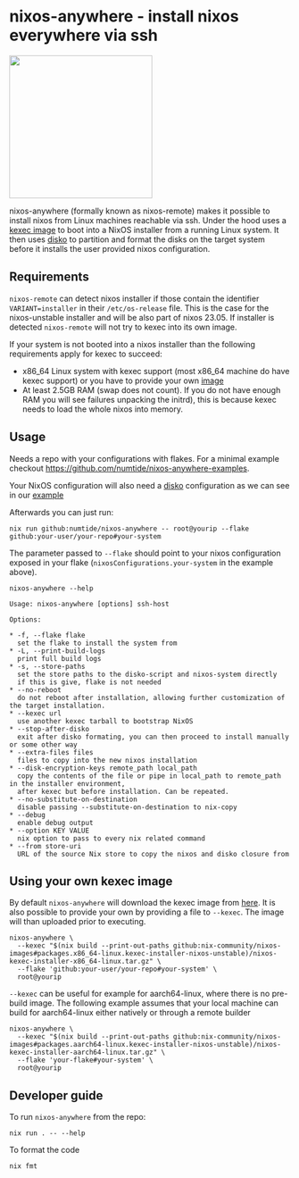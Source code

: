 # nixos-anywhere - install nixos everywhere via ssh

<img src="https://raw.githubusercontent.com/numtide/nixos-anywhere/5bdd3f3c442b923813e301b319290305353a3e7a/docs/logo.png" width="256" height="256">

nixos-anywhere (formally known as nixos-remote) makes it possible to install nixos from Linux machines reachable via ssh.
Under the hood uses a [kexec image](https://github.com/nix-community/nixos-images#kexec-tarballs) to boot
into a NixOS installer from a running Linux system.
It then uses [disko](https://github.com/nix-community/disko) to partition and
format the disks on the target system before it installs the user provided nixos
configuration.

## Requirements

`nixos-remote` can detect nixos installer if those contain the identifier
`VARIANT=installer` in their `/etc/os-release` file. This is the case for the
nixos-unstable installer and will be also part of nixos 23.05. If installer is
detected `nixos-remote` will not try to kexec into its own image.

If your system is not booted into a nixos installer than the following
requirements apply for kexec to succeed:

- x86_64 Linux system with kexec support (most x86_64 machine do have kexec
  support) or you have to provide your own [image](https://github.com/numtide/nixos-anywhere#using-your-own-kexec-image)
- At least 2.5GB RAM (swap does not count). If you do not have enough RAM you
  will see failures unpacking the initrd), this is because kexec needs to load
  the whole nixos into memory.

## Usage
Needs a repo with your configurations with flakes. For a minimal example checkout https://github.com/numtide/nixos-anywhere-examples.

Your NixOS configuration will also need a [disko](https://github.com/nix-community/disko) configuration  as we can see in
our [example](https://github.com/numtide/nixos-anywhere-examples/blob/9768e438b1467ec55d42e096860e7199bd1ef43d/flake.nix#L15-L19)

Afterwards you can just run:

```
nix run github:numtide/nixos-anywhere -- root@yourip --flake github:your-user/your-repo#your-system
```

The parameter passed to `--flake` should point to your nixos configuration
exposed in your flake (`nixosConfigurations.your-system` in the example above).

`nixos-anywhere --help`
``` shell
Usage: nixos-anywhere [options] ssh-host

Options:

* -f, --flake flake
  set the flake to install the system from
* -L, --print-build-logs
  print full build logs
* -s, --store-paths
  set the store paths to the disko-script and nixos-system directly
  if this is give, flake is not needed
* --no-reboot
  do not reboot after installation, allowing further customization of the target installation.
* --kexec url
  use another kexec tarball to bootstrap NixOS
* --stop-after-disko
  exit after disko formating, you can then proceed to install manually or some other way
* --extra-files files
  files to copy into the new nixos installation
* --disk-encryption-keys remote_path local_path
  copy the contents of the file or pipe in local_path to remote_path in the installer environment,
  after kexec but before installation. Can be repeated.
* --no-substitute-on-destination
  disable passing --substitute-on-destination to nix-copy
* --debug
  enable debug output
* --option KEY VALUE
  nix option to pass to every nix related command
* --from store-uri
  URL of the source Nix store to copy the nixos and disko closure from
```

## Using your own kexec image

By default `nixos-anywhere` will download the kexec image from [here](https://github.com/nix-community/nixos-images#kexec-tarballs).
It is also possible to provide your own by providing a file to `--kexec`. The image will than uploaded prior to executing.

``` shell
nixos-anywhere \
  --kexec "$(nix build --print-out-paths github:nix-community/nixos-images#packages.x86_64-linux.kexec-installer-nixos-unstable)/nixos-kexec-installer-x86_64-linux.tar.gz" \
  --flake 'github:your-user/your-repo#your-system' \
  root@yourip
```

`--kexec` can be useful for example for aarch64-linux, where there is no
pre-build image. The following example assumes that your local machine can
build for aarch64-linux either natively or through a remote builder

``` shell
nixos-anywhere \
  --kexec "$(nix build --print-out-paths github:nix-community/nixos-images#packages.aarch64-linux.kexec-installer-nixos-unstable)/nixos-kexec-installer-aarch64-linux.tar.gz" \
  --flake 'your-flake#your-system' \
  root@yourip
```

## Developer guide

To run `nixos-anywhere` from the repo:

```console
nix run . -- --help
```

To format the code

```console
nix fmt
```
